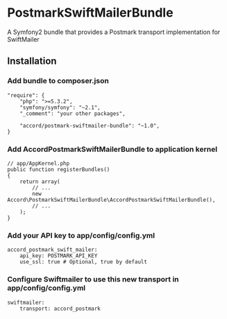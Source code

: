 # PostmarkSwiftMailerBundle

A Symfony2 bundle that provides a Postmark transport implementation for SwiftMailer

## Installation

### Add bundle to composer.json

    "require": {
        "php": ">=5.3.2",
        "symfony/symfony": "~2.1",
        "_comment": "your other packages",
    
        "accord/postmark-swiftmailer-bundle": "~1.0",
    }

### Add AccordPostmarkSwiftMailerBundle to application kernel

    // app/AppKernel.php
    public function registerBundles()
    {
        return array(
            // ...
            new Accord\PostmarkSwiftMailerBundle\AccordPostmarkSwiftMailerBundle(),
            // ...
        );
    }

### Add your API key to app/config/config.yml

    accord_postmark_swift_mailer:
        api_key: POSTMARK_API_KEY
        use_ssl: true # Optional, true by default

### Configure Swiftmailer to use this new transport in app/config/config.yml

    swiftmailer:
        transport: accord_postmark